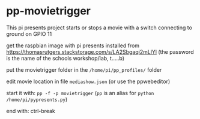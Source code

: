 # pp-movietrigger
This pi presents project starts or stops a movie with a switch connecting to ground on GPIO 11

get the raspbian image with pi presents installed from https://thomasrutgers.stackstorage.com/s/LA2Sbgaqi2mLlYl (the password is the name of the schools workshop/lab, t.....b)

put the movietrigger folder in the ```/home/pi/pp_profiles/``` folder

edit movie location in file ```mediashow.json``` (or use the ppwebeditor)

start it with: ```pp -f -p movietrigger```
(```pp``` is an alias for ```python /home/pi/pypresents.py```)

end with: ctrl-break
